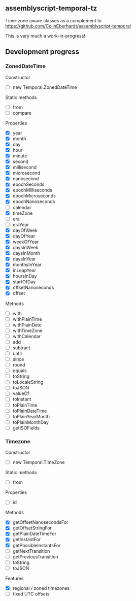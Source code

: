 ## assemblyscript-temporal-tz

Time-zone aware classes as a complement to https://github.com/ColinEberhardt/assemblyscript-temporal

This is very much a work-in-progress!

## Development progress

### ZonedDateTime

 Constructor
 - [ ] new Temporal.ZonedDateTime

 Static methods
 - [ ] from
 - [ ] compare
 
 Properties
 - [x] year
 - [x] month
 - [x] day
 - [x] hour
 - [x] minute
 - [x] second
 - [x] millisecond
 - [x] microsecond
 - [x] nanosecond
 - [x] epochSeconds
 - [x] epochMilliseconds
 - [x] epochMicroseconds
 - [x] epochNanoseconds
 - [ ] calendar
 - [x] timeZone
 - [ ] era
 - [ ] eraYear
 - [x] dayOfWeek
 - [x] dayOfYear
 - [x] weekOfYear
 - [x] daysInWeek
 - [x] daysInMonth
 - [x] daysInYear
 - [x] monthsInYear
 - [x] inLeapYear
 - [x] hoursInDay
 - [x] startOfDay
 - [x] offsetNanoseconds
 - [x] offset

Methods
 - [ ] with
 - [ ] withPlainTime
 - [ ] withPlainDate
 - [ ] withTimeZone
 - [ ] withCalendar
 - [ ] add
 - [ ] subtract
 - [ ] until
 - [ ] since
 - [ ] round
 - [ ] equals
 - [ ] toString
 - [ ] toLocaleString
 - [ ] toJSON
 - [ ] valueOf
 - [ ] toInstant
 - [ ] toPlainTime
 - [ ] toPlainDateTime
 - [ ] toPlainYearMonth
 - [ ] toPlainMonthDay
 - [ ] getISOFields

### Timezone

Constructor
 - [ ] new Temporal.TimeZone

Static methods
 - [ ] from

Properties
 - [ ] id

Methods
 - [x] getOffsetNanosecondsFor
 - [x] getOffsetStringFor
 - [x] getPlainDateTimeFor
 - [x] getInstantFor
 - [x] getPossibleInstantsFor
 - [ ] getNextTransition
 - [ ] getPreviousTransition
 - [ ] toString
 - [ ] toJSON

Features
 - [x] regional / zoned timezones
 - [ ] fixed UTC offsets